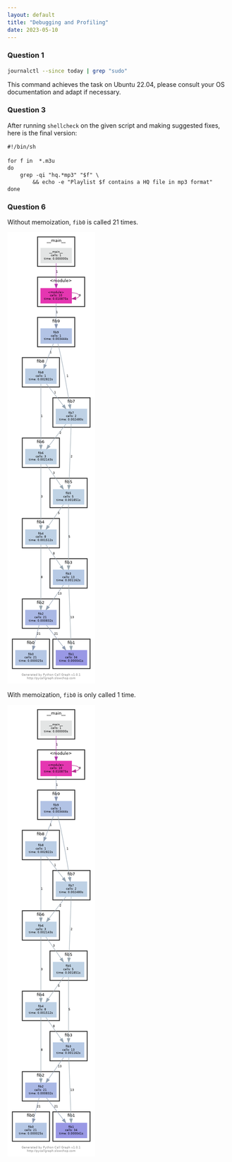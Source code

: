 ```yaml
---
layout: default
title: "Debugging and Profiling"
date: 2023-05-10
---
```


### Question 1
```bash
journalctl --since today | grep "sudo"
```

This command achieves the task on Ubuntu 22.04, please consult your OS
documentation and adapt if necessary.

### Question 3
After running `shellcheck` on the given script and making suggested fixes, here
is the final version:
```shell
#!/bin/sh

for f in  *.m3u
do 
    grep -qi "hq.*mp3" "$f" \
        && echo -e "Playlist $f contains a HQ file in mp3 format"
done
```

### Question 6
Without memoization, `fib0` is called 21 times.

![](./default.png)

With memoization, `fib0` is only called 1 time.

![](./default.png)
